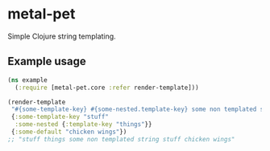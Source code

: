 # metal-pet

Simple Clojure string templating.

## Example usage
```clj
(ns example
  (:require [metal-pet.core :refer render-template]))

(render-template 
 "#{some-template-key} #{some-nested.template-key} some non templated string stuff #{some-default}" 
 {:some-template-key "stuff"
  :some-nested {:template-key "things"}}
 {:some-default "chicken wings"})
;; "stuff things some non templated string stuff chicken wings"
```
